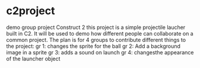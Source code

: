 # c2project
demo group project Construct 2
this project is a simple projectile laucher built in C2. It will be used to demo how different people can collaborate on a common project.
The plan is for 4 groups to contribute different things to the project:
gr 1: changes the sprite for the ball
gr 2: Add a background image in a sprite
gr 3: adds a sound on launch
gr 4: changesthe appearance of the launcher object
